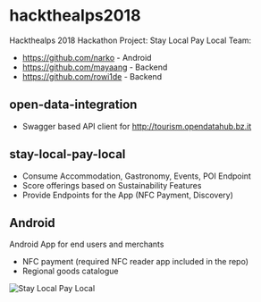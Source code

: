 # hackthealps2018
Hackthealps 2018 Hackathon
Project: Stay Local Pay Local
Team:
* https://github.com/narko - Android
* https://github.com/mayaang - Backend
* https://github.com/rowi1de - Backend

## open-data-integration
* Swagger based API client for http://tourism.opendatahub.bz.it

## stay-local-pay-local
* Consume Accommodation, Gastronomy, Events, POI Endpoint
* Score offerings based on Sustainability Features
* Provide Endpoints for the App (NFC Payment, Discovery)

## Android
Android App for end users and merchants
* NFC payment (required NFC reader app included in the repo)
* Regional goods catalogue

![Stay Local Pay Local](https://github.com/rowi1de/hackthealps2018/blob/master/paylocal.gif  "Stay Local Pay Local")
